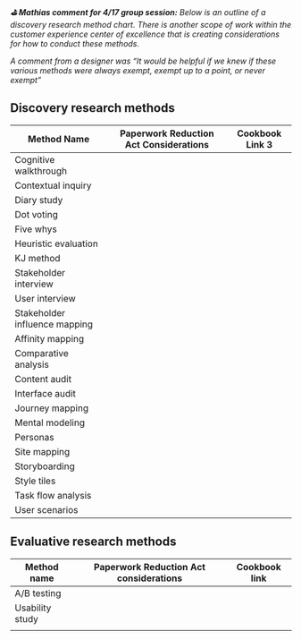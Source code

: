 ***⛳️  Mathias comment for 4/17 group session:*** *Below is an outline of a discovery research method chart. There is another scope of work within the customer experience center of excellence that is creating considerations for how to conduct these methods.*

*A comment from a designer was “It would be helpful if we knew if these various methods were always exempt, exempt up to a point, or never exempt”*

## Discovery research methods
| Method Name | Paperwork Reduction Act Considerations | Cookbook Link 3 |
| --- | --- | --- |
| Cognitive walkthrough |  |  |
| Contextual inquiry |  |  |
| Diary study |  |  |
| Dot voting |  |  |
| Five whys |  |  |
| Heuristic evaluation |  |  |
| KJ method |  |  |
| Stakeholder interview |  |  |
| User interview |  |  |
| Stakeholder influence mapping |  |  |
| Affinity mapping |  |  |
| Comparative analysis |  |  |
| Content audit  |  |  |
| Interface audit |  |  |
| Journey mapping |  |  |
| Mental modeling |  |  |
| Personas |  |  |
| Site mapping |  |  |
| Storyboarding |  |  |
| Style tiles |  |  |
| Task flow analysis |  |  |
| User scenarios |  |  |


## Evaluative research methods
| Method name | Paperwork Reduction Act considerations | Cookbook link |
| --- | --- | --- |
| A/B testing |  |  |
| Usability study |  |  |
|  |  |  |


